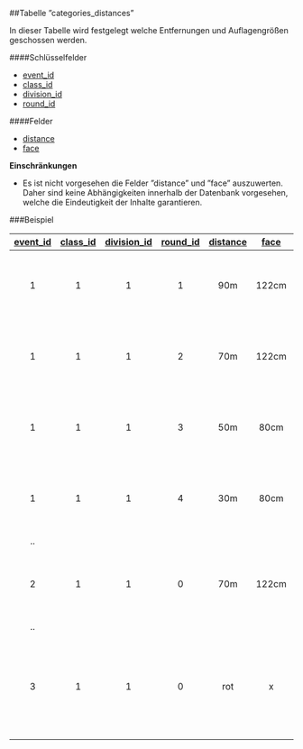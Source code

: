 ##Tabelle ”categories_distances” 

In dieser Tabelle wird festgelegt welche Entfernungen und Auflagengrößen geschossen werden.

####Schlüsselfelder

* [event_id]
* [class_id]
* [division_id]
* [round_id]

####Felder

* [distance]
* [face]

**Einschränkungen**

* Es ist nicht vorgesehen die Felder ”distance” und ”face” auszuwerten. Daher sind keine Abhängigkeiten innerhalb der Datenbank vorgesehen, welche die Eindeutigkeit der Inhalte garantieren.

###Beispiel

[event_id]|[class_id]|[division_id]|[round_id]|[distance]|[face]|Bemerkung
:--------:|:--------:|:-----------:|:--------:|:--------:|:----:|:--
1|1|1|1|90m|122cm|Recurve Men in der ersten Runde 90m 122cm-Auflage
1|1|1|2|70m|122cm|Recurve Men in der zweiten Runde 70m 122cm-Auflage
1|1|1|3|50m|80cm|Recurve Men in der dritten Runde 50m 80cm-Auflage
1|1|1|4|30m|80cm|Recurve Men in der vierten Runde 30m 80cm-Auflage
..|
2|1|1|0|70m|122cm|Recurve Men in allen runden Runde 70m 122cm-Auflage
..|
3|1|1|0|rot|x|Recurve Men in allen runden Runde vom Roten Pflock die Auflagen variieren (Feldbogen)

[event_id]:kapitel_07.md
[class_id]:kapitel_07.md
[division_id]:kapitel_07.md
[round_id]:kapitel_07.md
[distance]:kapitel_07.md
[face]:kapitel_07.md
